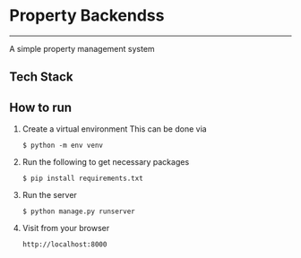 # Property Backendss
***
A simple property management system 

## Tech Stack

## How to run
1. Create a virtual environment
    This can be done via
    ```
    $ python -m env venv
    ```

2. Run the following to get necessary packages
    ```
    $ pip install requirements.txt
    ```

3.  Run the server
    ```
    $ python manage.py runserver
    ```
3. Visit from your browser
    ```
    http://localhost:8000
    ```
